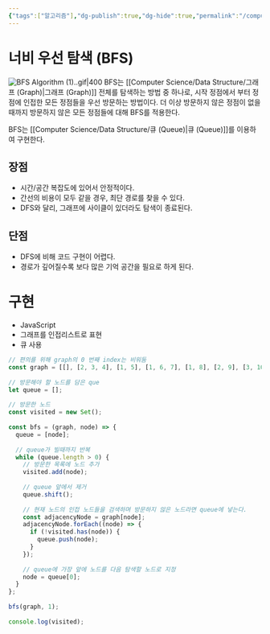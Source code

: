 ```yaml
---
{"tags":["알고리즘"],"dg-publish":true,"dg-hide":true,"permalink":"/computer-science/algorithm/bfs-breadth-first-search/","hide":true,"dgPassFrontmatter":true,"noteIcon":""}
---
```



# 너비 우선 탐색  (BFS)
![BFS Algorithm (1)..gif|400](/img/user/Computer%20Science/Algorithm/BFS%20Algorithm%20(1)..gif)
BFS는 [[Computer Science/Data Structure/그래프 (Graph)\|그래프 (Graph)]] 전체를 탐색하는 방법 중 하나로, 시작 정점에서 부터 정점에 인접한 모든 정점들을 우선 방문하는 방법이다.
더 이상 방문하지 않은 정점이 없을 때까지 방문하지 않은 모든 정점들에 대해 BFS를 적용한다.

BFS는 [[Computer Science/Data Structure/큐 (Queue)\|큐 (Queue)]]를 이용하여 구현한다.

## 장점
- 시간/공간 복잡도에 있어서 안정적이다.
- 간선의 비용이 모두 같을 경우, 최단 경로를 찾을 수 있다.
- DFS와 달리, 그래프에 사이클이 있더라도 탐색이 종료된다.

## 단점
- DFS에 비해 코드 구현이 어렵다.
- 경로가 깊어질수록 보다 많은 기억 공간을 필요로 하게 된다.

# 구현 
- JavaScript
- 그래프를 인접리스트로 표현
- 큐 사용


```js
// 편의를 위해 graph의 0 번째 index는 비워둠  
const graph = [[], [2, 3, 4], [1, 5], [1, 6, 7], [1, 8], [2, 9], [3, 10], [3], [4], [5], [6]];  
  
// 방문해야 할 노드를 담은 que  
let queue = [];  
  
// 방문한 노드  
const visited = new Set();  
  
const bfs = (graph, node) => {  
  queue = [node];  
  
  // queue가 빌때까지 반복  
  while (queue.length > 0) {  
    // 방문한 목록에 노드 추가  
    visited.add(node);  
  
    // queue 앞에서 제거  
    queue.shift();  
  
    // 현재 노드의 인접 노드들을 검색하며 방문하지 않은 노드라면 queue에 넣는다.  
    const adjacencyNode = graph[node];  
    adjacencyNode.forEach((node) => {  
      if (!visited.has(node)) {  
        queue.push(node);  
      }  
    });  
  
    // queue에 가장 앞에 노드를 다음 탐색할 노드로 지정  
    node = queue[0];  
  }  
};  
  
bfs(graph, 1);  
  
console.log(visited);
```